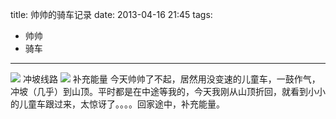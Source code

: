 title: 帅帅的骑车记录
date: 2013-04-16 21:45
tags:
- 帅帅
- 骑车 
---
![](/img/cycle2.jpg)
冲坡线路
![](/img/energy.jpg)
补充能量
今天帅帅了不起，居然用没变速的儿童车，一鼓作气，冲坡（几乎）到山顶。平时都是在中途等我的，今天我刚从山顶折回，就看到小小的儿童车跟过来，太惊讶了。。。。回家途中，补充能量。
